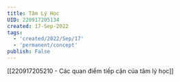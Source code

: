 ```yaml
---
title: Tâm Lý Học
UID: 220917205134
created: 17-Sep-2022
tags:
  - 'created/2022/Sep/17'
  - 'permanent/concept'
publish: False
---
```


[[220917205210 - Các quan điểm tiếp cận của tâm lý học]]



